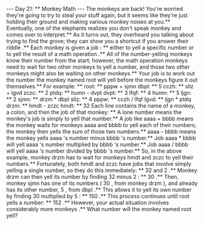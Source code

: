 --- Day 21: ** Monkey Math ---
The
monkeys
are back! You're worried they're going to try to steal your stuff again, but it seems like they're just holding their ground and making various monkey noises at you.**
Eventually, one of the elephants realizes you don't speak monkey and comes over to interpret.** As it turns out, they overheard you talking about trying to find the grove; they can show you a shortcut if you answer their
riddle
.**
Each monkey is given a
job
: ** either to
yell a specific number
or to
yell the result of a math operation
.** All of the number-yelling monkeys know their number from the start; however, the math operation monkeys need to wait for two other monkeys to yell a number, and those two other monkeys might
also
be waiting on other monkeys.**
Your job is to
work out the number the monkey named
root
will yell
before the monkeys figure it out themselves.**
For example: **
root: ** pppw + sjmn
dbpl: ** 5
cczh: ** sllz + lgvd
zczc: ** 2
ptdq: ** humn - dvpt
dvpt: ** 3
lfqf: ** 4
humn: ** 5
ljgn: ** 2
sjmn: ** drzm * dbpl
sllz: ** 4
pppw: ** cczh / lfqf
lgvd: ** ljgn * ptdq
drzm: ** hmdt - zczc
hmdt: ** 32
Each line contains the name of a monkey, a colon, and then the job of that monkey: **
A lone number means the monkey's job is simply to yell that number.**
A job like
aaaa + bbbb
means the monkey waits for monkeys
aaaa
and
bbbb
to yell each of their numbers; the monkey then yells the sum of those two numbers.**
aaaa - bbbb
means the monkey yells
aaaa
's number minus
bbbb
's number.**
Job
aaaa * bbbb
will yell
aaaa
's number multiplied by
bbbb
's number.**
Job
aaaa / bbbb
will yell
aaaa
's number divided by
bbbb
's number.**
So, in the above example, monkey
drzm
has to wait for monkeys
hmdt
and
zczc
to yell their numbers.** Fortunately, both
hmdt
and
zczc
have jobs that involve simply yelling a single number, so they do this immediately: **
32
and
2
.** Monkey
drzm
can then yell its number by finding
32
minus
2
: **
30
.**
Then, monkey
sjmn
has one of its numbers (
30
, from monkey
drzm
), and already has its other number,
5
, from
dbpl
.** This allows it to yell its own number by finding
30
multiplied by
5
: **
150
.**
This process continues until
root
yells a number: **
152
.**
However, your actual situation involves
considerably more monkeys
.**
What number will the monkey named
root
yell?
